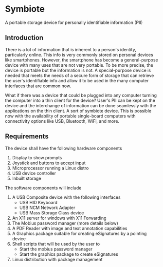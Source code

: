 # Symbiote
A portable storage device for personally identifiable information (PII)

## Introduction
There is a lot of information that is inherent to a person's identity, particularly online. This info is very commonly stored on personal devices like smartphones. However, the smartphone has become a general-purpose device with many uses that are not very portable. To be more precise, the device is portable but the information is not. A special-purpose device is needed that meets the needs of a secure form of storage that can retrieve the user's identifiable info and allow it to be used in the many computer interfaces that are common now.

What if there was a device that could be plugged into any computer turning the computer into a thin client for the device? User's PII can be kept on the device and the interchange of information can be done seamlessly with the applications on the thin client. A sort of symbiote device. This is possible now with the availability of portable single-board computers with connectivity options like USB, Bluetooth, WiFi, and more.

## Requirements
The device shall have the following hardware components
1. Display to show prompts
2. Joystick and buttons to accept input
3. Microprocessor running a Linux distro
4. USB device controller
5. Inbuilt storage

The software components will include
1. A USB Composite device with the following interfaces
   - USB HID Keyboard
   - USB NCM Network Adapter
   - USB Mass Storage Class device
2. An X11 server for windows with X11 Forwarding
3. The Mobius password manager (more details below)
4. A PDF Reader with image and text annotation capabilities
5. A Graphics package suitable for creating eSignatures by a pointing device
6. Shell scripts that will be used by the user to
   - Start the mobius password manager
   - Start the graphics package to create eSignatures
7. Linux distribution with package management

